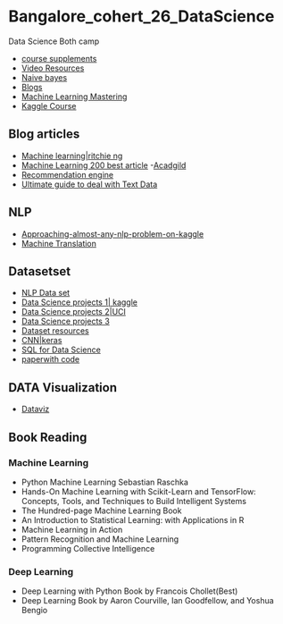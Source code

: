 # Bangalore_cohert_26_DataScience
Data Science Both camp
- [course supplements](https://github.com/thepradip/Data-Science-course-supplement/blob/master/README.md)
- [Video Resources](https://github.com/thepradip/Data-Science-Video-resources)
- [Naive bayes](https://www.youtube.com/watch?v=CPqOCI0ahss&t=10s)
- [Blogs](https://github.com/thepradip/Data-Science-Important-Blog)
- [Machine Learning Mastering](https://machinelearningmastery.com/start-here/)
- [Kaggle Course](https://www.kaggle.com/learn/overview)
## Blog articles
- [Machine learning|ritchie ng](https://www.ritchieng.com/machine-learning-resources/)
- [Machine Learning 200 best article](https://medium.com/machine-learning-in-practice/over-200-of-the-best-machine-learning-nlp-and-python-tutorials-2018-edition-dd8cf53cb7dc)
-[Acadgild](https://acadgild.com/blog/)
- [Recommendation engine](https://www.analyticsvidhya.com/blog/2018/06/comprehensive-guide-recommendation-engine-python/)
- [Ultimate guide to deal with Text Data](https://www.analyticsvidhya.com/blog/2018/02/the-different-methods-deal-text-data-predictive-python/)
## NLP
- [Approaching-almost-any-nlp-problem-on-kaggle](https://www.kaggle.com/abhishek/approaching-almost-any-nlp-problem-on-kaggle)
- [Machine Translation](https://paperswithcode.com/task/machine-translation)
## Datasetset
- [NLP Data set](https://github.com/niderhoff/nlp-datasets)
- [Data Science projects 1| kaggle](https://www.kaggle.com/datasets)
- [Data Science projects 2|UCI](https://archive.ics.uci.edu/ml/datasets.php)
- [Data Science projects 3](https://www.analyticsvidhya.com/blog/2018/05/24-ultimate-data-science-projects-to-boost-your-knowledge-and-skills/)
 - [Dataset resources](https://www.dataquest.io/blog/free-datasets-for-projects/)
 - [CNN|keras](https://www.kdnuggets.com/2019/07/convolutional-neural-networks-python-tutorial-tensorflow-keras.html)
- [SQL for Data Science](https://www.kdnuggets.com/2019/05/7-steps-mastering-sql-data-science-2019-edition.html)
- [paperwith code](https://paperswithcode.com/)
## DATA Visualization
- [Dataviz](https://datavizproject.com/)
## Book Reading
###  Machine Learning
- Python Machine Learning Sebastian Raschka
- Hands-On Machine Learning with Scikit-Learn and TensorFlow: Concepts, Tools, and Techniques to Build Intelligent Systems
- The Hundred-page Machine Learning Book
- An Introduction to Statistical Learning: with Applications in R 
- Machine Learning in Action
- Pattern Recognition and Machine Learning
- Programming Collective Intelligence
### Deep Learning
- Deep Learning with Python Book by Francois Chollet(Best)
- Deep Learning Book by Aaron Courville, Ian Goodfellow, and Yoshua Bengio


